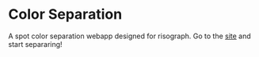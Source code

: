 Color Separation
================

A spot color separation webapp designed for risograph. Go to the
[site](https://hafaio.github.io/color-separation) and start separaring!
